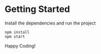 # Getting Started
Install the dependencies and run the project
```
npm install
npm start
```



Happy Coding!
